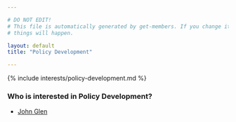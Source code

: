 ```yaml
---

# DO NOT EDIT!
# This file is automatically generated by get-members. If you change it, bad
# things will happen.

layout: default
title: "Policy Development"

---
```


{% include interests/policy-development.md %}

### Who is interested in Policy Development?


* [John Glen](../members/john-glen.html)
